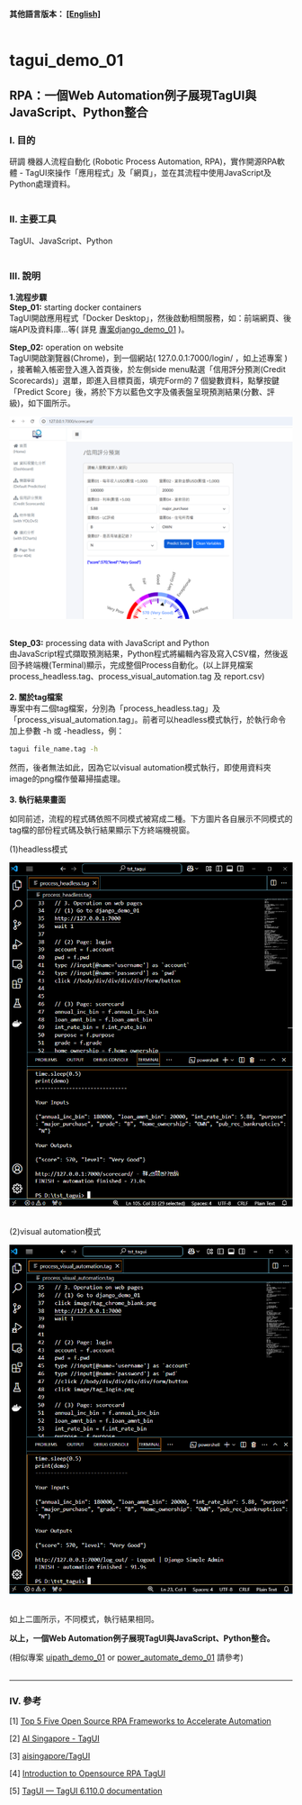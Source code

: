 #### __其他語言版本：__ [[English]](README.md)<br><br>

# **tagui_demo_01**

## **RPA：一個Web Automation例子展現TagUI與JavaScript、Python整合**

### **Ⅰ. 目的** 
研調 機器人流程自動化 (Robotic Process Automation, RPA)，實作開源RPA軟體 - TagUI來操作「應用程式」及「網頁」，並在其流程中使用JavaScript及Python處理資料。 
<br><br>

### **Ⅱ. 主要工具**
TagUI、JavaScript、Python<br><br>



### **Ⅲ. 說明**
__1.流程步驟__ <br>
__Step_01:__ starting docker containers<br>
TagUI開啟應用程式「Docker Desktop」，然後啟動相關服務，如：前端網頁、後端API及資料庫…等( 詳見 [專案django_demo_01](<https://github.com/qinglian1105>) )。<br>

__Step_02:__ operation on website <br>
TagUI開啟瀏覽器(Chrome)，到一個網站( 127.0.0.1:7000/login/ ，如上述專案 ) ，接著輸入帳密登入進入首頁後，於左側side menu點選「信用評分預測(Credit Scorecards)」選單，即進入目標頁面，填完Form的 7 個變數資料，點擊按鍵「Predict Score」後，將於下方以藍色文字及儀表盤呈現預測結果(分數、評級)，如下圖所示。 <br>

![avatar](./README_png/png_scorecards.png)<br><br>

__Step_03:__ processing data with JavaScript and Python<br>
由JavaScript程式擷取預測結果，Python程式將編輯內容及寫入CSV檔，然後返回予終端機(Terminal)顯示，完成整個Process自動化。(以上詳見檔案 process_headless.tag、process_visual_automation.tag 及 report.csv)
<br><br>
__2. 關於tag檔案__ <br>
專案中有二個tag檔案，分別為「process_headless.tag」及「process_visual_automation.tag」。前者可以headless模式執行，於執行命令加上參數 -h 或 -headless，例：

```bash
tagui file_name.tag -h
```

然而，後者無法如此，因為它以visual automation模式執行，即使用資料夾image的png檔作螢幕掃描處理。<br><br> 
__3. 執行結果畫面__ <br>

如同前述，流程的程式碼依照不同模式被寫成二種。下方圖片各自展示不同模式的tag檔的部份程式碼及執行結果顯示下方終端機視窗。<br>

(1)headless模式<br>

![avatar](./README_png/png_result_headless.png)<br><br>

(2)visual automation模式<br>

![avatar](./README_png/png_result_va.png)<br><br>

如上二圖所示，不同模式，執行結果相同。<br>

__以上，一個Web Automation例子展現TagUI與JavaScript、Python整合。__ <br>

(相似專案 [uipath_demo_01](<https://github.com/qinglian1105/uipath_demo_01>)  or  [power_automate_demo_01](<https://github.com/qinglian1105/power_automate_demo_01>) 請參考)
<br><br>

---

### **Ⅳ. 參考**

[1] [Top 5 Five Open Source RPA Frameworks to Accelerate Automation](<https://www.simplilearn.com/top-open-source-rpa-frameworks-to-accelerate-automation-article>)

[2] [AI Singapore - TagUI](<https://aisingapore.org/aiproducts/tagui/>)

[3] [aisingapore/TagUI](<https://github.com/aisingapore/TagUI>)

[4] [Introduction to Opensource RPA TagUI](<https://www.youtube.com/watch?v=1JRuSZNBBUk&list=PL2gs9_mNDDvZSCPsJu4APZR6AaDzUY7R6>)

[5] [TagUI — TagUI 6.110.0 documentation](<https://tagui.readthedocs.io/en/latest/>)
